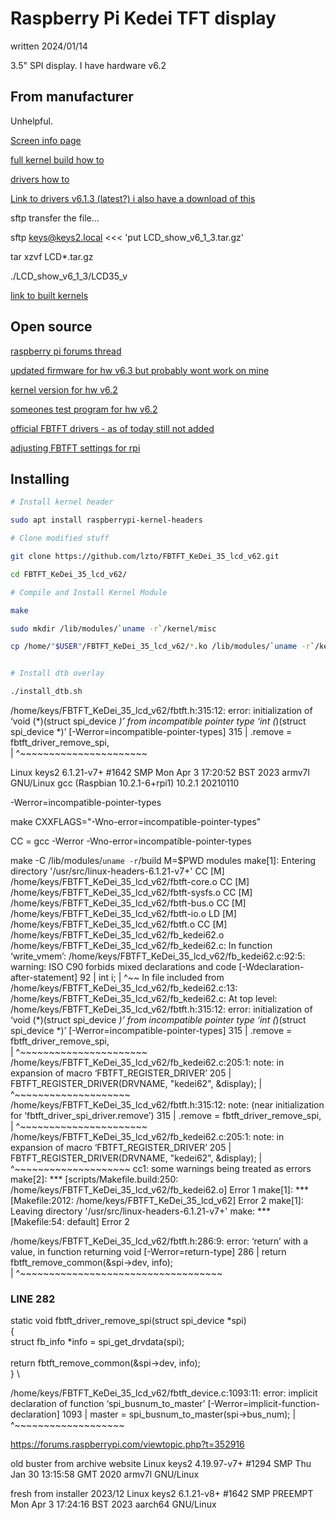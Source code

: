 # Raspberry Pi Kedei TFT display

written 2024/01/14

3.5" SPI display. I have hardware v6.2

## From manufacturer

Unhelpful.

[Screen info page](https://osoyoo.com/category/osoyoo-raspi-kit/screen-raspberry-pi/)

[full kernel build how to](https://osoyoo.com/2016/05/26/osoyoo-lcd-touch-screen-for-raspberry-pi-installation-guide/)

[drivers how to](https://osoyoo.com/2016/09/13/install-raspberry-pi-3-5-touch-screen-driver-for-raspbian-jessie/)

[Link to drivers v6.1.3 (latest?) i also have a download of this](https://drive.google.com/drive/folders/1B4RzLAjtJUNOKBrYfgRgPbdloLtNbPCC)

sftp transfer the file...

sftp keys@keys2.local <<< 'put LCD_show_v6_1_3.tar.gz'

tar xzvf LCD*.tar.gz

./LCD_show_v6_1_3/LCD35_v

[link to built kernels](https://drive.google.com/drive/folders/1PP_jwPz2s5WfnCRTAvWt0RBmE4HuU88p)

## Open source

[raspberry pi forums thread](https://forums.raspberrypi.com/viewtopic.php?t=124961&sid=6674a1aa9ba2dc26a0f458453c1d9408&start=200)

[updated firmware for hw v6.3 but probably wont work on mine](https://github.com/kpishere/fbcp-ili9341)

[kernel version for hw v6.2](https://github.com/lzto/FBTFT_KeDei_35_lcd_v62/tree/master)

[someones test program for hw v6.2](https://github.com/lzto/RaspberryPi_KeDei_35_lcd_v62)

[official FBTFT drivers - as of today still not added](https://github.com/torvalds/linux/tree/master/drivers/staging/fbtft)

[adjusting FBTFT settings for rpi](https://www.circuitbasics.com/raspberry-pi-touchscreen-calibration-screen-rotation/)

## Installing 

```bash
# Install kernel header

sudo apt install raspberrypi-kernel-headers

# Clone modified stuff

git clone https://github.com/lzto/FBTFT_KeDei_35_lcd_v62.git

cd FBTFT_KeDei_35_lcd_v62/

# Compile and Install Kernel Module

make

sudo mkdir /lib/modules/`uname -r`/kernel/misc

cp /home/"$USER"/FBTFT_KeDei_35_lcd_v62/*.ko /lib/modules/`uname -r`/kernel/misc && sudo depmod -a


# Install dtb overlay

./install_dtb.sh
```

/home/keys/FBTFT_KeDei_35_lcd_v62/fbtft.h:315:12: error: initialization of ‘void (*)(struct spi_device *)’ from incompatible pointer type ‘int (*)(struct spi_device *)’ [-Werror=incompatible-pointer-types]
  315 |  .remove = fbtft_driver_remove_spi,                                 \
      |            ^~~~~~~~~~~~~~~~~~~~~~~

Linux keys2 6.1.21-v7+ #1642 SMP Mon Apr  3 17:20:52 BST 2023 armv7l GNU/Linux
gcc (Raspbian 10.2.1-6+rpi1) 10.2.1 20210110

-Werror=incompatible-pointer-types

make CXXFLAGS="-Wno-error=incompatible-pointer-types"

CC = gcc -Werror -Wno-error=incompatible-pointer-types



make -C /lib/modules/`uname -r`/build M=$PWD modules
make[1]: Entering directory '/usr/src/linux-headers-6.1.21-v7+'
  CC [M]  /home/keys/FBTFT_KeDei_35_lcd_v62/fbtft-core.o
  CC [M]  /home/keys/FBTFT_KeDei_35_lcd_v62/fbtft-sysfs.o
  CC [M]  /home/keys/FBTFT_KeDei_35_lcd_v62/fbtft-bus.o
  CC [M]  /home/keys/FBTFT_KeDei_35_lcd_v62/fbtft-io.o
  LD [M]  /home/keys/FBTFT_KeDei_35_lcd_v62/fbtft.o
  CC [M]  /home/keys/FBTFT_KeDei_35_lcd_v62/fb_kedei62.o
/home/keys/FBTFT_KeDei_35_lcd_v62/fb_kedei62.c: In function ‘write_vmem’:
/home/keys/FBTFT_KeDei_35_lcd_v62/fb_kedei62.c:92:5: warning: ISO C90 forbids mixed declarations and code [-Wdeclaration-after-statement]
   92 |     int i;
      |     ^~~
In file included from /home/keys/FBTFT_KeDei_35_lcd_v62/fb_kedei62.c:13:
/home/keys/FBTFT_KeDei_35_lcd_v62/fb_kedei62.c: At top level:
/home/keys/FBTFT_KeDei_35_lcd_v62/fbtft.h:315:12: error: initialization of ‘void (*)(struct spi_device *)’ from incompatible pointer type ‘int (*)(struct spi_device *)’ [-Werror=incompatible-pointer-types]
  315 |  .remove = fbtft_driver_remove_spi,                                 \
      |            ^~~~~~~~~~~~~~~~~~~~~~~
/home/keys/FBTFT_KeDei_35_lcd_v62/fb_kedei62.c:205:1: note: in expansion of macro ‘FBTFT_REGISTER_DRIVER’
  205 | FBTFT_REGISTER_DRIVER(DRVNAME, "kedei62", &display);
      | ^~~~~~~~~~~~~~~~~~~~~
/home/keys/FBTFT_KeDei_35_lcd_v62/fbtft.h:315:12: note: (near initialization for ‘fbtft_driver_spi_driver.remove’)
  315 |  .remove = fbtft_driver_remove_spi,                                 \
      |            ^~~~~~~~~~~~~~~~~~~~~~~
/home/keys/FBTFT_KeDei_35_lcd_v62/fb_kedei62.c:205:1: note: in expansion of macro ‘FBTFT_REGISTER_DRIVER’
  205 | FBTFT_REGISTER_DRIVER(DRVNAME, "kedei62", &display);
      | ^~~~~~~~~~~~~~~~~~~~~
cc1: some warnings being treated as errors
make[2]: *** [scripts/Makefile.build:250: /home/keys/FBTFT_KeDei_35_lcd_v62/fb_kedei62.o] Error 1
make[1]: *** [Makefile:2012: /home/keys/FBTFT_KeDei_35_lcd_v62] Error 2
make[1]: Leaving directory '/usr/src/linux-headers-6.1.21-v7+'
make: *** [Makefile:54: default] Error 2






/home/keys/FBTFT_KeDei_35_lcd_v62/fbtft.h:286:9: error: ‘return’ with a value, in function returning void [-Werror=return-type]
  286 |  return fbtft_remove_common(&spi->dev, info);                       \
      |         ^~~~~~~~~~~~~~~~~~~~~~~~~~~~~~~~~~~~


### LINE 282
static void fbtft_driver_remove_spi(struct spi_device *spi)                 \
{                                                                          \
	struct fb_info *info = spi_get_drvdata(spi);                       \
									   \
	return fbtft_remove_common(&spi->dev, info);                       \
}                                                                          \



/home/keys/FBTFT_KeDei_35_lcd_v62/fbtft_device.c:1093:11: error: implicit declaration of function ‘spi_busnum_to_master’ [-Werror=implicit-function-declaration]
 1093 |  master = spi_busnum_to_master(spi->bus_num);
      |           ^~~~~~~~~~~~~~~~~~~~


https://forums.raspberrypi.com/viewtopic.php?t=352916



old buster from archive website
Linux keys2 4.19.97-v7+ #1294 SMP Thu Jan 30 13:15:58 GMT 2020 armv7l GNU/Linux


fresh from installer 2023/12
Linux keys2 6.1.21-v8+ #1642 SMP PREEMPT Mon Apr  3 17:24:16 BST 2023 aarch64 GNU/Linux
